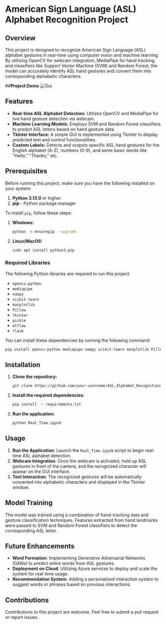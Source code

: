 # American Sign Language (ASL) Alphabet Recognition Project

## Overview

This project is designed to recognize American Sign Language (ASL) alphabet gestures in real-time using computer vision and machine learning. By utilizing OpenCV for webcam integration, MediaPipe for hand tracking, and classifiers like Support Vector Machine (SVM) and Random Forest, the model can accurately identify ASL hand gestures and convert them into corresponding alphabetic characters.

##**Project Demo** 
![Gui](https://github.com/user-attachments/assets/de77af65-270f-4d27-bc9c-6bf0a05e2a97)


## Features

- **Real-time ASL Alphabet Detection:** Utilizes OpenCV and MediaPipe for live hand gesture detection via webcam.
- **Machine Learning Models:** Employs SVM and Random Forest classifiers to predict ASL letters based on hand gesture data.
- **Tkinter Interface:** A simple GUI is implemented using Tkinter to display predicted text and control functionalities.
- **Custom Labels:** Detects and outputs specific ASL hand gestures for the English alphabet (A-Z), numbers (0-9), and some basic words like "Hello," "Thanks," etc.

## Prerequisites

Before running this project, make sure you have the following installed on your system:

1. **Python 3.13.0** or higher
2. **pip** - Python package manager

To install `pip`, follow these steps:
1. **Windows:**
   ```bash
   python -m ensurepip --upgrade
   ```

2. **Linux/MacOS:**
   ```bash
   sudo apt install python3-pip
   ```

### Required Libraries

The following Python libraries are required to run this project:

- `opencv-python`
- `mediapipe`
- `numpy`
- `scikit-learn`
- `matplotlib`
- `Pillow`
- `tkinter`
- `pickle`
- `mlflow`
- `flask`

You can install these dependencies by running the following command:

```bash
pip install opencv-python mediapipe numpy scikit-learn matplotlib Pillow mlflow flask
```

## Installation

1. **Clone the repository:**
   ```bash
   git clone https://github.com/your-username/ASL_Alphabet_Recognition.git
   ```

2. **Install the required dependencies:**
   ```bash
   pip install -r requirements.txt
   ```

3. **Run the application:**
   ```bash
   python Real_Time.ipynb
   ```

## Usage

1. **Run the Application**: Launch the `Real_Time.ipynb` script to begin real-time ASL alphabet detection.
2. **Webcam Integration**: Once the webcam is activated, hold up ASL gestures in front of the camera, and the recognized character will appear on the GUI interface.
3. **Text Interaction**: The recognized gestures will be automatically converted into alphabetic characters and displayed in the Tkinter window.

## Model Training

The model was trained using a combination of hand-tracking data and gesture classification techniques. Features extracted from hand landmarks were passed to SVM and Random Forest classifiers to detect the corresponding ASL letter.

## Future Enhancements

- **Word Formation:** Implementing Generative Adversarial Networks (GANs) to predict entire words from ASL gestures.
- **Deployment on Cloud**: Utilizing Azure services to deploy and scale the system for real-time usage.
- **Recommendation System**: Adding a personalized interaction system to suggest words or phrases based on previous interactions.

## Contributions

Contributions to this project are welcome. Feel free to submit a pull request or report issues.

